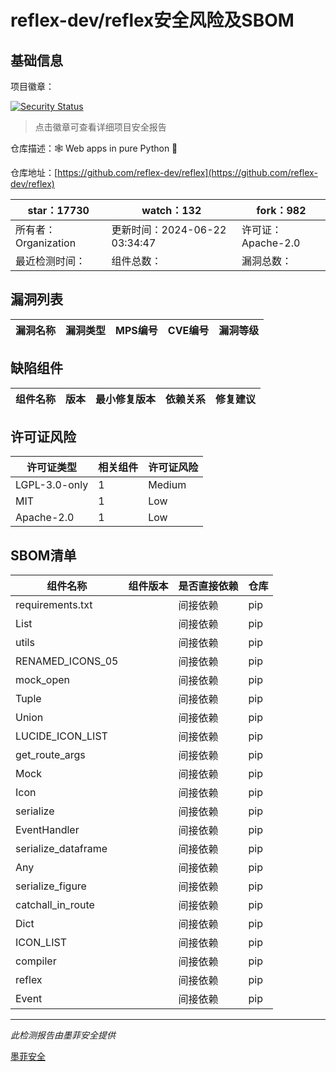 # reflex-dev/reflex安全风险及SBOM

## 基础信息

项目徽章：

[![Security Status](https://www.murphysec.com/platform3/v31/badge/1804947255231606784.svg)](https://www.murphysec.com/console/report/1719060542160420864/1804947255231606784)

> 点击徽章可查看详细项目安全报告

仓库描述：🕸️ Web apps in pure Python 🐍

仓库地址：[https://github.com/reflex-dev/reflex](https://github.com/reflex-dev/reflex)

| star：17730 | watch：132 | fork：982 |
| ----------- | -------------- | ------------ |
| 所有者：Organization | 更新时间：2024-06-22 03:34:47 | 许可证：Apache-2.0 |
| 最近检测时间： | 组件总数： | 漏洞总数： |




## 漏洞列表

| 漏洞名称 | 漏洞类型 | MPS编号 | CVE编号 | 漏洞等级 |
| ------- | ------ | ------- | ------ | ----- |





## 缺陷组件

| 组件名称 | 版本 | 最小修复版本 | 依赖关系 | 修复建议 |
| -------- | ---- | ------------ | -------- | -------- |





## 许可证风险

| 许可证类型 | 相关组件 | 许可证风险 |
| ---------- | -------- | ---------- |
|LGPL-3.0-only|1|Medium|
|MIT|1|Low|
|Apache-2.0|1|Low|




## SBOM清单

| 组件名称 | 组件版本 | 是否直接依赖 | 仓库 |
| -------- | -------- | ------------ | ---- |
|requirements.txt||间接依赖|pip|
|List||间接依赖|pip|
|utils||间接依赖|pip|
|RENAMED_ICONS_05||间接依赖|pip|
|mock_open||间接依赖|pip|
|Tuple||间接依赖|pip|
|Union||间接依赖|pip|
|LUCIDE_ICON_LIST||间接依赖|pip|
|get_route_args||间接依赖|pip|
|Mock||间接依赖|pip|
|Icon||间接依赖|pip|
|serialize||间接依赖|pip|
|EventHandler||间接依赖|pip|
|serialize_dataframe||间接依赖|pip|
|Any||间接依赖|pip|
|serialize_figure||间接依赖|pip|
|catchall_in_route||间接依赖|pip|
|Dict||间接依赖|pip|
|ICON_LIST||间接依赖|pip|
|compiler||间接依赖|pip|
|reflex||间接依赖|pip|
|Event||间接依赖|pip|


------

*此检测报告由墨菲安全提供*

[墨菲安全](www.murphysec.com)